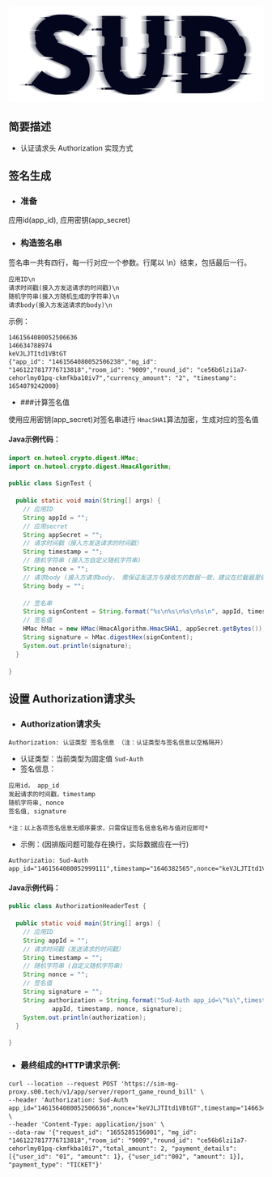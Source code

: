 #

![SUD](../../Resource/logo.png)

## 简要描述

- 认证请求头 Authorization 实现方式

## 签名生成

- ### 准备

应用id(app_id), 应用密钥(app_secret)

- ### 构造签名串

签名串一共有四行，每一行对应一个参数。行尾以 \n）结束，包括最后一行。

```
应用ID\n
请求时间戳(接入方发送请求的时间戳)\n
随机字符串(接入方随机生成的字符串)\n
请求body(接入方发送请求的body)\n
```
示例：
```
1461564080052506636
146634788974
keVJLJTItd1VBtGT
{"app_id": "1461564080052506238","mg_id": "1461227817776713818","room_id": "9009","round_id": "ce56b6lzi1a7-cehorlmy01pq-ckmfkba10iv7","currency_amount": "2", "timestamp": 1654079242000}

```

- ###计算签名值

使用应用密钥(app_secret)对签名串进行 `HmacSHA1`算法加密，生成对应的签名值

#### Java示例代码：
```java
import cn.hutool.crypto.digest.HMac;
import cn.hutool.crypto.digest.HmacAlgorithm;

public class SignTest {

  public static void main(String[] args) {
    // 应用ID
    String appId = "";
    // 应用secret
    String appSecret = "";
    // 请求时间戳（接入方发送请求的时间戳）
    String timestamp = "";
    // 随机字符串 (接入方自定义随机字符串)
    String nonce = "";
    // 请求body (接入方请求body， 需保证发送方与接收方的数据一致，建议在拦截器里做对应认证)
    String body = "";

    // 签名串
    String signContent = String.format("%s\n%s\n%s\n%s\n", appId, timestamp, nonce, body);
    // 签名值
    HMac hMac = new HMac(HmacAlgorithm.HmacSHA1, appSecret.getBytes());
    String signature = hMac.digestHex(signContent);
    System.out.println(signature);
  }

}
```

## 设置 Authorization请求头

- ### Authorization请求头

```
Authorization: 认证类型 签名信息 （注：认证类型与签名信息以空格隔开）
```
- 认证类型：当前类型为固定值 `Sud-Auth`
- 签名信息：
```
应用id， app_id
发起请求的时间戳，timestamp
随机字符串, nonce
签名值, signature

*注：以上各项签名信息无顺序要求，只需保证签名信息名称与值对应即可*
```

- 示例：(因排版问题可能存在换行，实际数据应在一行)

```
Authorizatio: Sud-Auth app_id="1461564080052999111",timestamp="1646382565",nonce="keVJLJTItd1VBtGT",signature="8d6e3c25614278a08b5abe4c205c18adee8437d2"
```

#### Java示例代码：
```java
public class AuthorizationHeaderTest {

  public static void main(String[] args) {
    // 应用ID
    String appId = "";
    // 请求时间戳（发送请求的时间戳）
    String timestamp = "";
    // 随机字符串 (自定义随机字符串)
    String nonce = "";
    // 签名值
    String signature = "";
    String authorization = String.format("Sud-Auth app_id=\"%s\",timestamp=\"%s\",nonce=\"%s\",signature=\"%s\"",
            appId, timestamp, nonce, signature);
    System.out.println(authorization);
  }

}
```

- ### 最终组成的HTTP请求示例:

```
curl --location --request POST 'https://sim-mg-proxy.s00.tech/v1/app/server/report_game_round_bill' \
--header 'Authorization: Sud-Auth app_id="1461564080052506636",nonce="keVJLJTItd1VBtGT",timestamp="146634788974",signature="dbe72d35f08182e948c8b92bbcc29ebfb47308d5"' \
--header 'Content-Type: application/json' \
--data-raw '{"request_id": "1655285156001", "mg_id": "1461227817776713818","room_id": "9009","round_id": "ce56b6lzi1a7-cehorlmy01pq-ckmfkba10i7","total_amount": 2, "payment_details": [{"user_id": "01", "amount": 1}, {"user_id":"002", "amount": 1}], "payment_type": "TICKET"}'
```